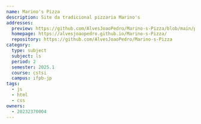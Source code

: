 ```yaml
---
name: Marino's Pizza
description: Site da tradicional pizzaria Marino's
addresses:
  preview: https://github.com/AlvesJoaoPedro/Marino-s-Pizza/blob/main/preview.png
  homepage: https://alvesjoaopedro.github.io/Marino-s-Pizza/
  repository: https://github.com/AlvesJoaoPedro/Marino-s-Pizza
category:
  type: subject
  subject: ls
  period: 2
  semester: 2025.1
  course: cstsi
  campus: ifpb-jp
tags:
  - js
  - html
  - css
owners:
  - 20232370004
---
```

